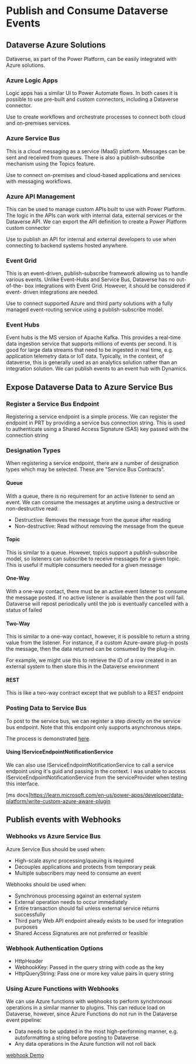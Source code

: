 # Publish and Consume Dataverse Events

## Dataverse Azure Solutions

Dataverse, as part of the Power Platform, can be easily integrated with Azure
solutions.

### Azure Logic Apps

Logic apps has a similar UI to Power Automate flows. In both cases it is
possible to use pre-built and custom connectors, including a Dataverse
connector.

Use to create workflows and orchestrate processes to connect both cloud and
on-premises services.

### Azure Service Bus

This is a cloud messaging as a service (MaaS) platform. Messages can be sent and
received from queues. There is also a publish-subscribe mechanism using the
Topics feature.

Use to connect on-premises and cloud-based applications and services with
messaging workflows.

### Azure API Management

This can be used to manage custom APIs built to use with Power Platform. The
logic in the APIs can work with internal data, external services or the
Dataverse API. We can export the API definition to create a Power Platform
custom connector

Use to publish an API for internal and external developers to use when
connecting to backend systems hosted anywhere.

### Event Grid

This is an event-driven, publish-subscribe framework allowing us to handle
various events. Unlike Event-Hubs and Service Bus, Dataverse has no out-of-the-
box integrations with Event Grid. However, it should be considered if event-
driven integrations are needed.

Use to connect supported Azure and third party solutions with a fully managed
event-routing service using a publish-subscribe model.

### Event Hubs

Event hubs is the MS version of Apache Kafka. This provides a real-time data
ingestion service that supports millions of events per second. It is good for
large data streams that need to be ingested in real time, e.g. application
telemetry data or IoT data. Typically, in the context, of dataverse, this is
generally used as an analytics solution rather than an integration solution. We
can publish events to an event hub with Dynamics.

## Expose Dataverse Data to Azure Service Bus

### Register a Service Bus Endpoint

Registering a service endpoint is a simple process. We can register the endpoint
in PRT by providing a service bus connection string. This is used to
authenticate using a Shared Access Signature (SAS) key passed with the
connection string

### Designation Types

When registering a service endpoint, there are a number of designation types
which may be selected. These are "Service Bus Contracts".

#### Queue

With a queue, there is no requirement for an active listener to send an event.
We can consume the messages at anytime using a destructive or non-destructive
read:

- Destructive: Removes the message from the queue after reading
- Non-destructive: Read without removing the message from the queue

#### Topic

This is similar to a queue. However, topics support a publish-subscribe model,
so listeners can subscribe to receive messages for a given topic. This is useful
if multiple consumers needed for a given message

#### One-Way

With a one-way contact, there must be an active event listener to consume the
message posted. If no active listener is available then the post will fail.
Dataverse will repost periodically until the job is eventually cancelled with a
status of failed

#### Two-Way

This is similar to a one-way contact, however, it is possible to return a string
value from the listener. For instance, if a custom Azure-aware plug-in posts the
message, then the data returned can be consumed by the plug-in.

For example, we might use this to retrieve the ID of a row created in an
external system to then store this in the Dataverse environment

#### REST

This is like a two-way contract except that we publish to a REST endpoint

### Posting Data to Service Bus

To post to the service bus, we can register a step directly on the service bus
endpoint. Note that this endpoint only supports asynchronous steps.

The process is demonstrated [here](./demos/service_endpoint_and_service_bus.md).

#### Using IServiceEndpointNotificationService

We can also use IServiceEndpointNotificationService to call a service endpoint
using it's guid and passing in the context. I was unable to access
IServiceEndpointNotificationService from the serviceProvider when testing this
interface.

[ms docs]<https://learn.microsoft.com/en-us/power-apps/developer/data-platform/write-custom-azure-aware-plugin>

## Publish events with Webhooks

### Webhooks vs Azure Service Bus

Azure Service Bus should be used when:

- High-scale async processing/queuing is required
- Decouples applications and protects from temporary peak
- Multiple subscribers may need to consume an event

Webhooks should be used when:

- Synchronous processing against an external system
- External operation needs to occur immediately
- Entire transaction should fail unless external service returns successfully
- Third party Web API endpoint already exists to be used for integration
purposes
- Shared Access Signatures are not preferred or feasible

### Webhook Authentication Options

- HttpHeader
- WebhookKey: Passed in the query string with code as the key
- HttpQueryString: Pass one or more key value pairs in query string

### Using Azure Functions with Webhooks

We can use Azure functions with webhooks to perform synchronous operations in a
similar manner to plugins. This can reduce load on Dataverse, however, since
Azure Functions do not run in the Dataverse event pipeline:

- Data needs to be updated in the most high-performing manner, e.g.
autoformatting a string before posting to Dataverse
- Any data operations in the Azure function will not roll back

[webhook Demo](./demos/webhook_demo.md)
